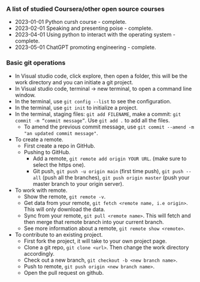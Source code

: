 ### A list of studied Coursera/other open source courses
- 2023-01-01 Python cursh course - complete.
- 2023-02-01 Speaking and presenting poise - complete.
- 2023-04-01 Using python to interact with the operating system - complete.
- 2023-05-01 ChatGPT promoting engineering - complete.

### Basic git operations
+ In Visual studio code, click explore, then open a folder, this will be the work directory and you can initiate a git project.
+ In Visual studio code, terminal -> new terminal, to open a command line window.
+ In the terminal, use `git config --list` to see the configuration.
+ In the terminal, use `git init` to initialize a project.
+ In the terminal, staging files: `git add FILENAME`, make a commit: `git commit -m “commit message”`. Use `git add .` to add all the files.
  - To amend the previous commit message, use `git commit --amend -m "an updated commit message"`.
+ To create a remote.
  - First create a repo in GitHub.
  - Pushing to GitHub.
    + Add a remote, `git remote add origin YOUR URL`. (make sure to select the https one).
    + Git push, `git push -u origin main` (first time push), `git push --all` (push all the branches), `git push origin master` (push your master branch to your origin server).
+ To work with remote.
  - Show the remote, `git remote -v`.
  - Get data from your remote, `git fetch <remote name, i.e origin>`. This will only download the data.
  - Sync from your remote, `git pull <remote name>`. This will fetch and then merge that remote branch into your current branch.
  - See more information about a remote, `git remote show <remote>`.
+ To contribute to an existing project.
  - First fork the project, it will take to your own project page.
  - Clone a git repo, `git clone <url>`. Then change the work directory accordingly.
  - Check out a new branch, `git checkout -b <new branch name>`.
  - Push to remote, `git push origin <new branch name>`.
  - Open the pull request on github.

